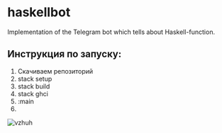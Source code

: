 # haskellbot
Implementation of the Telegram bot which tells about Haskell-function.


## Инструкция по запуску:
1. Скачиваем репозиторий
2. stack setup
3. stack build
4. stack ghci
5. :main
6. 
![vzhuh](http://risovach.ru/upload/2016/12/mem/vzhuh_132341916_orig_.jpg)
